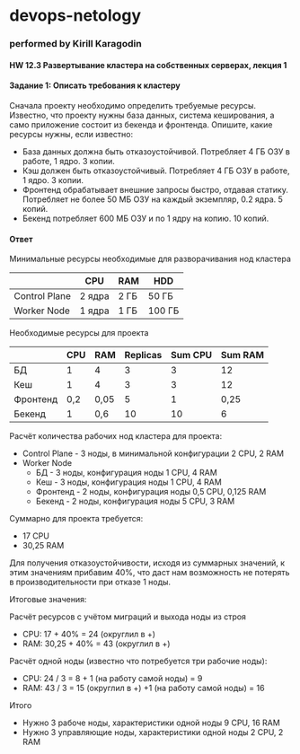 # devops-netology
### performed by Kirill Karagodin
#### HW 12.3 Развертывание кластера на собственных серверах, лекция 1

#### Задание 1: Описать требования к кластеру

Сначала проекту необходимо определить требуемые ресурсы. Известно, что проекту нужны база данных, система 
кеширования, а само приложение состоит из бекенда и фронтенда. Опишите, какие ресурсы нужны, если известно:
- База данных должна быть отказоустойчивой. Потребляет 4 ГБ ОЗУ в работе, 1 ядро. 3 копии. 
- Кэш должен быть отказоустойчивый. Потребляет 4 ГБ ОЗУ в работе, 1 ядро. 3 копии. 
- Фронтенд обрабатывает внешние запросы быстро, отдавая статику. Потребляет не более 50 МБ ОЗУ на каждый экземпляр,
0.2 ядра. 5 копий. 
- Бекенд потребляет 600 МБ ОЗУ и по 1 ядру на копию. 10 копий.

#### Ответ

Минимальные ресурсы необходимые для разворачивания нод кластера

|               | CPU       | RAM      | HDD     |
| ------------- | --------- | -------- | ------- |
| Control Plane |   2 ядра  |     2 ГБ | 50 ГБ   |
| Worker Node   |   1 ядра  |     1 ГБ | 100 ГБ  |

Необходимые ресурсы для проекта

|          | CPU | RAM  | Replicas | Sum CPU | Sum RAM |
|----------|-----|------|----------|---------| ------- |
| БД       | 1   | 4    | 3        | 3       | 12      |
| Кеш      | 1   | 4    | 3        | 3       | 12      |
| Фронтенд | 0,2 | 0,05 | 5        | 1       | 0,25    |
| Бекенд   | 1   | 0,6  | 10       | 10      | 6       |

Расчёт количества рабочих нод кластера для проекта:
- Control Plane - 3 ноды, в минимальной конфигурации 2 CPU, 2 RAM
- Worker Node
  - БД - 3 ноды, конфигурация ноды 1 CPU, 4 RAM
  - Кеш - 3 ноды, конфигурация ноды 1 CPU, 4 RAM
  - Фронтенд - 2 ноды, конфигурация ноды 0,5 CPU, 0,125 RAM
  - Бекенд - 2 ноды, конфигурация ноды 5 CPU, 3 RAM

Суммарно для проекта требуется:
  - 17 CPU
  - 30,25 RAM

Для получения отказоустойчивости, исходя из суммарных значений, к этим значениям прибавим 40%,
что даст нам возможность не потерять в производительности при отказе 1 ноды.

Итоговые значения:

Расчёт ресурсов с учётом миграций и выхода ноды из строя
  - CPU: 17 + 40% = 24 (округлил в +)
  - RAM: 30,25 + 40% = 43 (округлил в +)

Расчёт одной ноды (известно что потребуется три рабочие ноды):
  - CPU: 24 / 3 = 8 + 1 (на работу самой ноды) = 9
  - RAM: 43 / 3 = 15 (округлил в +) +1 (на работу самой ноды) = 16

Итого
  - Нужно 3 рабоче ноды, характеристики одной ноды 9 CPU, 16 RAM
  - Нужно 3 управляющие ноды, характеристики одной ноды 2 CPU, 2 RAM
